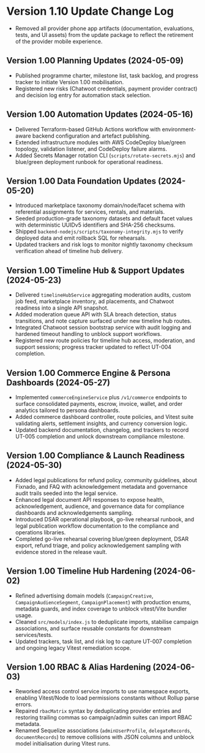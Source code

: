 # Version 1.10 Update Change Log

- Removed all provider phone app artifacts (documentation, evaluations, tests, and UI assets) from the update package to reflect the retirement of the provider mobile experience.

## Version 1.00 Planning Updates (2024-05-09)
- Published programme charter, milestone list, task backlog, and progress tracker to initiate Version 1.00 mobilisation.
- Registered new risks (Chatwoot credentials, payment provider contract) and decision log entry for automation stack selection.

## Version 1.00 Automation Updates (2024-05-16)
- Delivered Terraform-based GitHub Actions workflow with environment-aware backend configuration and artefact publishing.
- Extended infrastructure modules with AWS CodeDeploy blue/green topology, validation listener, and CodeDeploy failure alarms.
- Added Secrets Manager rotation CLI (`scripts/rotate-secrets.mjs`) and blue/green deployment runbook for operational readiness.

## Version 1.00 Data Foundation Updates (2024-05-20)
- Introduced marketplace taxonomy domain/node/facet schema with referential assignments for services, rentals, and materials.
- Seeded production-grade taxonomy datasets and default facet values with deterministic UUIDv5 identifiers and SHA-256 checksums.
- Shipped `backend-nodejs/scripts/taxonomy-integrity.mjs` to verify deployed data and emit rollback SQL for rehearsals.
- Updated trackers and risk logs to monitor nightly taxonomy checksum verification ahead of timeline hub delivery.

## Version 1.00 Timeline Hub & Support Updates (2024-05-23)
- Delivered `timelineHubService` aggregating moderation audits, custom job feed, marketplace inventory, ad placements, and Chatwoot readiness into a single API snapshot.
- Added moderation queue API with SLA breach detection, status transitions, and note capture surfaced under new timeline hub routes.
- Integrated Chatwoot session bootstrap service with audit logging and hardened timeout handling to unblock support workflows.
- Registered new route policies for timeline hub access, moderation, and support sessions; progress tracker updated to reflect UT-004 completion.

## Version 1.00 Commerce Engine & Persona Dashboards (2024-05-27)
- Implemented `commerceEngineService` plus `/v1/commerce` endpoints to surface consolidated payments, escrow, invoice, wallet, and order analytics tailored to persona dashboards.
- Added commerce dashboard controller, route policies, and Vitest suite validating alerts, settlement insights, and currency conversion logic.
- Updated backend documentation, changelog, and trackers to record UT-005 completion and unlock downstream compliance milestone.

## Version 1.00 Compliance & Launch Readiness (2024-05-30)
- Added legal publications for refund policy, community guidelines, about Fixnado, and FAQ with acknowledgement metadata and governance audit trails seeded into the legal service.
- Enhanced legal document API responses to expose health, acknowledgement, audience, and governance data for compliance dashboards and acknowledgements sampling.
- Introduced DSAR operational playbook, go-live rehearsal runbook, and legal publication workflow documentation to the compliance and operations libraries.
- Completed go-live rehearsal covering blue/green deployment, DSAR export, refund triage, and policy acknowledgement sampling with evidence stored in the release vault.

## Version 1.00 Timeline Hub Hardening (2024-06-02)
- Refined advertising domain models (`CampaignCreative`, `CampaignAudienceSegment`, `CampaignPlacement`) with production enums, metadata guards, and index coverage to unblock vitest/Vite bundler usage.
- Cleaned `src/models/index.js` to deduplicate imports, stabilise campaign associations, and surface reusable constants for downstream services/tests.
- Updated trackers, task list, and risk log to capture UT-007 completion and ongoing legacy Vitest remediation scope.

## Version 1.00 RBAC & Alias Hardening (2024-06-03)
- Reworked access control service imports to use namespace exports, enabling Vitest/Node to load permissions constants without Rollup parse errors.
- Repaired `rbacMatrix` syntax by deduplicating provider entries and restoring trailing commas so campaign/admin suites can import RBAC metadata.
- Renamed Sequelize associations (`adminUserProfile`, `delegateRecords`, `documentRecords`) to remove collisions with JSON columns and unblock model initialisation during Vitest runs.
